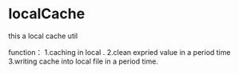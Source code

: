 # localCache
this a local cache util

function：
1.caching in local .
2.clean expried value in a period time
3.writing cache into local file in a period time.
